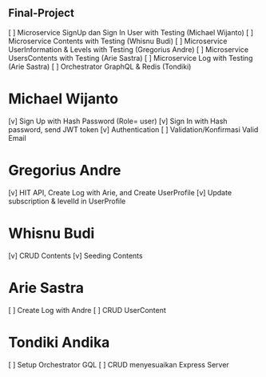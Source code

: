 ## Final-Project

[ ] Microservice SignUp dan Sign In User with Testing (Michael Wijanto)
[ ] Microservice Contents with Testing (Whisnu Budi)
[ ] Microservice UserInformation & Levels with Testing (Gregorius Andre)
[ ] Microservice UsersContents with Testing (Arie Sastra)
[ ] Microservice Log with Testing (Arie Sastra)
[ ] Orchestrator GraphQL & Redis (Tondiki)

# Michael Wijanto

[v] Sign Up with Hash Password (Role= user)
[v] Sign In with Hash password, send JWT token
[v] Authentication
[ ] Validation/Konfirmasi Valid Email

# Gregorius Andre

[v] HIT API, Create Log with Arie, and Create UserProfile
[v] Update subscription & levelId in UserProfile

# Whisnu Budi

[v] CRUD Contents
[v] Seeding Contents

# Arie Sastra

[ ] Create Log with Andre
[ ] CRUD UserContent

# Tondiki Andika

[ ] Setup Orchestrator GQL
[ ] CRUD menyesuaikan Express Server
